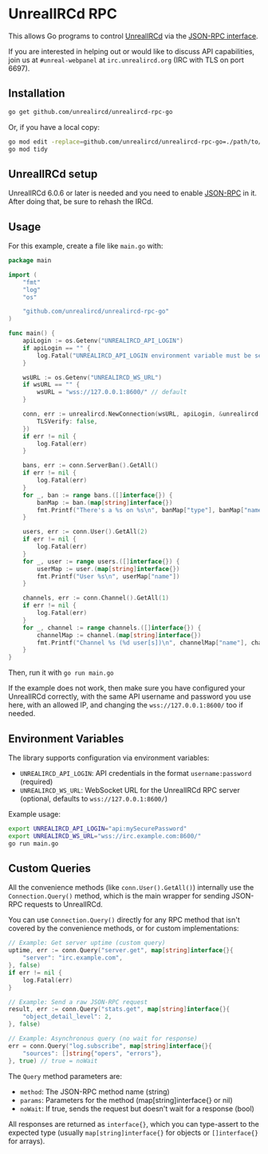 # UnrealIRCd RPC

This allows Go programs to control [UnrealIRCd](https://www.unrealircd.org/)
via the [JSON-RPC interface](https://www.unrealircd.org/docs/JSON-RPC).

If you are interested in helping out or would like to discuss API
capabilities, join us at `#unreal-webpanel` at `irc.unrealircd.org`
(IRC with TLS on port 6697).

## Installation

```bash
go get github.com/unrealircd/unrealircd-rpc-go
```

Or, if you have a local copy:

```bash
go mod edit -replace=github.com/unrealircd/unrealircd-rpc-go=./path/to/local
go mod tidy
```

## UnrealIRCd setup

UnrealIRCd 6.0.6 or later is needed and you need to enable
[JSON-RPC](https://www.unrealircd.org/docs/JSON-RPC) in it.
After doing that, be sure to rehash the IRCd.

## Usage

For this example, create a file like `main.go` with:

```go
package main

import (
	"fmt"
	"log"
	"os"

	"github.com/unrealircd/unrealircd-rpc-go"
)

func main() {
	apiLogin := os.Getenv("UNREALIRCD_API_LOGIN")
	if apiLogin == "" {
		log.Fatal("UNREALIRCD_API_LOGIN environment variable must be set")
	}

	wsURL := os.Getenv("UNREALIRCD_WS_URL")
	if wsURL == "" {
		wsURL = "wss://127.0.0.1:8600/" // default
	}

	conn, err := unrealircd.NewConnection(wsURL, apiLogin, &unrealircd.Options{
		TLSVerify: false,
	})
	if err != nil {
		log.Fatal(err)
	}

	bans, err := conn.ServerBan().GetAll()
	if err != nil {
		log.Fatal(err)
	}
	for _, ban := range bans.([]interface{}) {
		banMap := ban.(map[string]interface{})
		fmt.Printf("There's a %s on %s\n", banMap["type"], banMap["name"])
	}

	users, err := conn.User().GetAll(2)
	if err != nil {
		log.Fatal(err)
	}
	for _, user := range users.([]interface{}) {
		userMap := user.(map[string]interface{})
		fmt.Printf("User %s\n", userMap["name"])
	}

	channels, err := conn.Channel().GetAll(1)
	if err != nil {
		log.Fatal(err)
	}
	for _, channel := range channels.([]interface{}) {
		channelMap := channel.(map[string]interface{})
		fmt.Printf("Channel %s (%d user[s])\n", channelMap["name"], channelMap["num_users"])
	}
}
```

Then, run it with `go run main.go`

If the example does not work, then make sure you have configured your
UnrealIRCd correctly, with the same API username and password you use
here, with an allowed IP, and changing the `wss://127.0.0.1:8600/` too
if needed.

## Environment Variables

The library supports configuration via environment variables:

- `UNREALIRCD_API_LOGIN`: API credentials in the format `username:password` (required)
- `UNREALIRCD_WS_URL`: WebSocket URL for the UnrealIRCd RPC server (optional, defaults to `wss://127.0.0.1:8600/`)

Example usage:
```bash
export UNREALIRCD_API_LOGIN="api:mySecurePassword"
export UNREALIRCD_WS_URL="wss://irc.example.com:8600/"
go run main.go
```

## Custom Queries

All the convenience methods (like `conn.User().GetAll()`) internally use the `Connection.Query()` method, which is the main wrapper for sending JSON-RPC requests to UnrealIRCd.

You can use `Connection.Query()` directly for any RPC method that isn't covered by the convenience methods, or for custom implementations:

```go
// Example: Get server uptime (custom query)
uptime, err := conn.Query("server.get", map[string]interface{}{
    "server": "irc.example.com",
}, false)
if err != nil {
    log.Fatal(err)
}

// Example: Send a raw JSON-RPC request
result, err := conn.Query("stats.get", map[string]interface{}{
    "object_detail_level": 2,
}, false)

// Example: Asynchronous query (no wait for response)
err = conn.Query("log.subscribe", map[string]interface{}{
    "sources": []string{"opers", "errors"},
}, true) // true = noWait
```

The `Query` method parameters are:
- `method`: The JSON-RPC method name (string)
- `params`: Parameters for the method (map[string]interface{} or nil)
- `noWait`: If true, sends the request but doesn't wait for a response (bool)

All responses are returned as `interface{}`, which you can type-assert to the expected type (usually `map[string]interface{}` for objects or `[]interface{}` for arrays).
